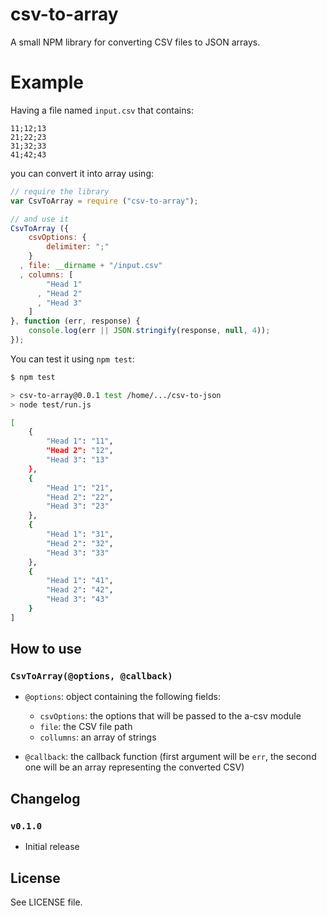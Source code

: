 csv-to-array
===========

A small NPM library for converting CSV files to JSON arrays.

# Example

Having a file named `input.csv` that contains:

```
11;12;13
21;22;23
31;32;33
41;42;43
```

you can convert it into array using:

```js
// require the library
var CsvToArray = require ("csv-to-array");

// and use it
CsvToArray ({
    csvOptions: {
        delimiter: ";"
    }
  , file: __dirname + "/input.csv"
  , columns: [
        "Head 1"
      , "Head 2"
      , "Head 3"
    ]
}, function (err, response) {
    console.log(err || JSON.stringify(response, null, 4));
});
```

You can test it using `npm test`:

```sh
$ npm test

> csv-to-array@0.0.1 test /home/.../csv-to-json
> node test/run.js

[
    {
        "Head 1": "11",
        "Head 2": "12",
        "Head 3": "13"
    },
    {
        "Head 1": "21",
        "Head 2": "22",
        "Head 3": "23"
    },
    {
        "Head 1": "31",
        "Head 2": "32",
        "Head 3": "33"
    },
    {
        "Head 1": "41",
        "Head 2": "42",
        "Head 3": "43"
    }
]
```

## How to use

### `CsvToArray(@options, @callback)`

 - `@options`: object containing the following fields:
   - `csvOptions`: the options that will be passed to the a-csv module
   - `file`: the CSV file path
   - `collumns`: an array of strings

 - `@callback`: the callback function (first argument will be `err`, the second one will be an array representing the converted CSV)

## Changelog

### `v0.1.0`
 - Initial release

## License
See LICENSE file.
